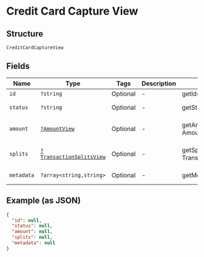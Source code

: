 
# Credit Card Capture View

## Structure

`CreditCardCaptureView`

## Fields

| Name | Type | Tags | Description | Getter | Setter |
|  --- | --- | --- | --- | --- | --- |
| `id` | `?string` | Optional | - | getId(): ?string | setId(?string id): void |
| `status` | `?string` | Optional | - | getStatus(): ?string | setStatus(?string status): void |
| `amount` | [`?AmountView`](../../doc/models/amount-view.md) | Optional | - | getAmount(): ?AmountView | setAmount(?AmountView amount): void |
| `splits` | [`?TransactionSplitsView`](../../doc/models/transaction-splits-view.md) | Optional | - | getSplits(): ?TransactionSplitsView | setSplits(?TransactionSplitsView splits): void |
| `metadata` | `?array<string,string>` | Optional | - | getMetadata(): ?array | setMetadata(?array metadata): void |

## Example (as JSON)

```json
{
  "id": null,
  "status": null,
  "amount": null,
  "splits": null,
  "metadata": null
}
```

